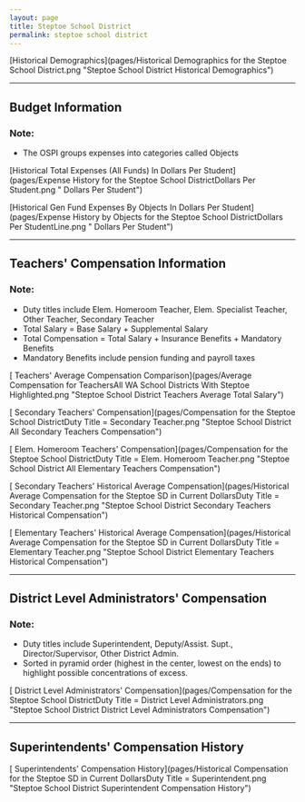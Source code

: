 ```yaml
---
layout: page
title: Steptoe School District
permalink: steptoe school district
---
```



[Historical Demographics](pages/Historical Demographics for the Steptoe School District.png "Steptoe School District Historical Demographics")

___

## Budget Information
### Note:
- The OSPI groups expenses into categories called Objects

[Historical Total Expenses (All Funds) In Dollars Per Student](pages/Expense History for the Steptoe School DistrictDollars Per Student.png " Dollars Per Student")

[Historical Gen Fund Expenses By Objects In Dollars Per Student](pages/Expense History by Objects for the Steptoe School DistrictDollars Per StudentLine.png " Dollars Per Student")


___

## Teachers' Compensation Information
### Note:
- Duty titles include Elem. Homeroom Teacher, Elem. Specialist Teacher, Other Teacher, Secondary Teacher
- Total Salary = Base Salary + Supplemental Salary
- Total Compensation = Total Salary + Insurance Benefits + Mandatory Benefits
- Mandatory Benefits include pension funding and payroll taxes

[ Teachers' Average Compensation Comparison](pages/Average Compensation for TeachersAll WA School Districts With Steptoe Highlighted.png "Steptoe School District Teachers Average Total Salary")

[ Secondary Teachers' Compensation](pages/Compensation for the Steptoe School DistrictDuty Title = Secondary Teacher.png "Steptoe School District All Secondary Teachers Compensation")

[ Elem. Homeroom Teachers' Compensation](pages/Compensation for the Steptoe School DistrictDuty Title = Elem. Homeroom Teacher.png "Steptoe School District All Elementary Teachers Compensation")

[ Secondary Teachers' Historical Average Compensation](pages/Historical Average Compensation for the Steptoe SD in Current DollarsDuty Title = Secondary Teacher.png "Steptoe School District Secondary Teachers Historical Compensation")

[ Elementary Teachers' Historical Average Compensation](pages/Historical Average Compensation for the Steptoe SD in Current DollarsDuty Title = Elementary Teacher.png "Steptoe School District Elementary Teachers Historical Compensation")


___

## District Level Administrators' Compensation

### Note:
- Duty titles include Superintendent, Deputy/Assist. Supt., Director/Supervisor, Other District Admin.
- Sorted in pyramid order (highest in the center, lowest on the ends) to highlight possible concentrations of excess.

[ District Level Administrators' Compensation](pages/Compensation for the Steptoe School DistrictDuty Title = District Level Administrators.png "Steptoe School District District Level Administrators Compensation")


___

## Superintendents' Compensation History

[ Superintendents' Compensation History](pages/Historical Compensation for the Steptoe SD in Current DollarsDuty Title = Superintendent.png "Steptoe School District Superintendent Compensation History")

